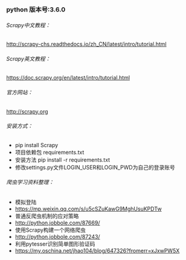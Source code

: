 ### python 版本号:3.6.0
###### Scrapy中文教程：
http://scrapy-chs.readthedocs.io/zh_CN/latest/intro/tutorial.html
###### Scrapy英文教程：
https://doc.scrapy.org/en/latest/intro/tutorial.html
###### 官方网站：
http://scrapy.org

###### 安装方式：
- pip install Scrapy
- 项目依赖包 requirements.txt
- 安装方法 pip install -r requirements.txt
- 修改settings.py文件LOGIN_USER和LOGIN_PWD为自己的登录账号

###### 爬虫学习资料整理：
- 模拟登陆
- https://mp.weixin.qq.com/s/u5cSZuKawG9MghUsuKPDTw
- 普通反爬虫机制的应对策略
- http://python.jobbole.com/87669/
- 使用Scrapy构建一个网络爬虫
- http://python.jobbole.com/87243/
- 利用pytesser识别简单图形验证码
- https://my.oschina.net/jhao104/blog/647326?fromerr=xJxwPW5X


